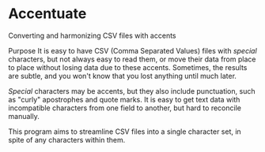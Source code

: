 # Accentuate
Converting and harmonizing CSV files with accents

Purpose
It is easy to have CSV (Comma Separated Values) files with *special* characters, but not always easy to read them, or move their data from place to place without losing data due to these accents.  Sometimes, the results are subtle, and you won't know that you lost anything until much later.

*Special* characters may be accents, but they also include punctuation, such as "curly" apostrophes and quote marks.  It is easy to get text data with incompatible characters from one field to another, but hard to reconcile manually.

This program aims to streamline CSV files into a single character set, in spite of any characters within them.